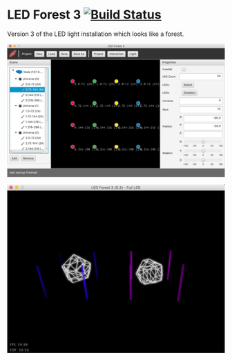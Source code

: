 # LED Forest 3 [![Build Status](https://travis-ci.org/bildspur/led-forest3.svg?branch=master)](https://travis-ci.org/bildspur/led-forest3)
Version 3 of the LED light installation which looks like a forest.

![Editor](readme/editor.png)

![Preview](readme/preview.png)